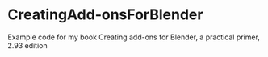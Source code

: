 # CreatingAdd-onsForBlender
Example code for my book Creating add-ons for Blender, a practical primer, 2.93 edition
